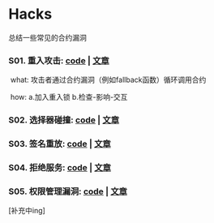 # Hacks
总结一些常见的合约漏洞

### S01. 重入攻击: [code](./S01_ReentrancyAttack/ReentrancyAttack.sol) | [文章](./S01_ReentrancyAttack/readme.md)
​	what: 攻击者通过合约漏洞（例如fallback函数）循环调用合约

​	how: a.加入重入锁 b.检查-影响-交互

### S02. 选择器碰撞: [code](./S02_SelectorClash/SelectorClash.sol) | [文章](./S02_SelectorClash/readme.md)
### S03. 签名重放: [code](./S03_SignatureReplay/SignatureReplay.sol) | [文章](./S03_SignatureReplay/readme.md)
### S04. 拒绝服务: [code](./S04_Dos/Dos.sol) | [文章](./S04_Dos/readme.md)
### S05. 权限管理漏洞: [code](./S05_AccessControlExploit/AccessControlExploit.sol) | [文章](./S05_AccessControlExploit/readme.md)
[补充中ing]
